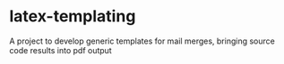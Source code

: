 # latex-templating
A project to develop generic templates for mail merges, bringing source code results into pdf output 
